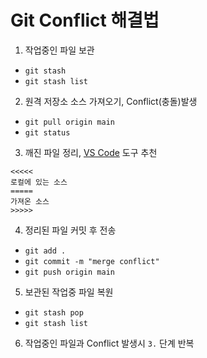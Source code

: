 # Git Conflict 해결법

1. 작업중인 파일 보관
  - `git stash`
  - `git stash list`
2. 원격 저장소 소스 가져오기, Conflict(충돌)발생
  - `git pull origin main`
  - `git status`
3. 깨진 파일 정리, [VS Code](https://code.visualstudio.com) 도구 추천

```
<<<<<
로컬에 있는 소스
=====
가져온 소스
>>>>>
```

4. 정리된 파일 커밋 후 전송
  - `git add .`
  - `git commit -m "merge conflict"`
  - `git push origin main`
5. 보관된 작업중 파일 복원
  - `git stash pop`
  - `git stash list`
6. 작업중인 파일과 Conflict 발생시 `3.` 단계 반복
